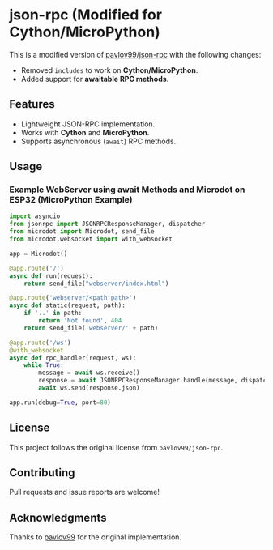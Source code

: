 # json-rpc (Modified for Cython/MicroPython)

This is a modified version of [pavlov99/json-rpc](https://github.com/pavlov99/json-rpc) with the following changes:

- Removed `includes` to work on **Cython/MicroPython**.
- Added support for **awaitable RPC methods**.

## Features
- Lightweight JSON-RPC implementation.
- Works with **Cython** and **MicroPython**.
- Supports asynchronous (`await`) RPC methods.

## Usage

### Example WebServer using await Methods and Microdot on ESP32 (MicroPython Example)
```python
import asyncio
from jsonrpc import JSONRPCResponseManager, dispatcher
from microdot import Microdot, send_file
from microdot.websocket import with_websocket

app = Microdot()

@app.route('/')
async def run(request):
    return send_file("webserver/index.html")

@app.route('webserver/<path:path>')
async def static(request, path):
    if '..' in path:
        return 'Not found', 404
    return send_file('webserver/' + path)

@app.route('/ws')
@with_websocket
async def rpc_handler(request, ws):
    while True:
        message = await ws.receive()
        response = await JSONRPCResponseManager.handle(message, dispatcher)
        await ws.send(response.json)

app.run(debug=True, port=80)
```

## License
This project follows the original license from `pavlov99/json-rpc`.

## Contributing
Pull requests and issue reports are welcome!

## Acknowledgments
Thanks to [pavlov99](https://github.com/pavlov99) for the original implementation.

